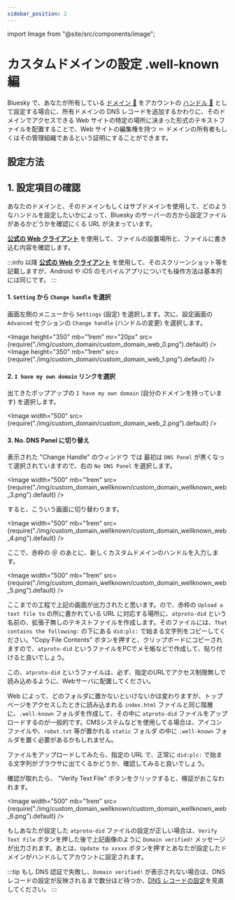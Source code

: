 ```yaml
---
sidebar_position: 2
---
```


import Image from "@site/src/components/image";

# カスタムドメインの設定 .well-known 編

Bluesky で、あなたが所有している [ドメイン 📖](/docs/extras/reference#ドメイン) をアカウントの [ハンドル 📖](/docs/extras/reference#ハンドル) として設定する場合に、所有ドメインの DNS レコードを追加するかわりに、そのドメインでアクセスできる Web サイトの特定の場所に決まった形式のテキストファイルを配置することで、Web サイトの編集権を持つ ＝ ドメインの所有者もしくはその管理組織であるという証明にすることができます。

## 設定方法

## 1. 設定項目の確認

あなたのドメインと、そのドメインもしくはサブドメインを使用して、どのようなハンドルを設定したいかによって、Bluesky のサーバーの方から設定ファイルがあるかどうかを確認にくる URL が決まっています。

**[公式の Web クライアント](https://bsky.app)** を使用して、ファイルの設置場所と、ファイルに書き込む内容を確認します。

:::info
以降 **[公式の Web クライアント](https://bsky.app)** を使用して、そのスクリーンショット等を記載しますが、Android や iOS のモバイルアプリについても操作方法は基本的には同じです。
:::

#### 1. `Setting` から `Change handle` を選択

画面左側のメニューから `Settings` (設定) を選択します。次に、設定画面の `Advanced` セクションの `Change handle` (ハンドルの変更) を選択します。

<Image height="350" mb="1rem" mr="20px" src={require("./img/custom_domain/custom_domain_web_0.png").default} />
<Image height="350" mb="1rem" src={require("./img/custom_domain/custom_domain_web_1.png").default} />

#### 2. `I have my own domain` リンクを選択

出てきたポップアップの `I have my own domain` (自分のドメインを持っています) を選択します。

<Image width="500" src={require("./img/custom_domain/custom_domain_web_2.png").default} />

#### 3. No. DNS Panel に切り替え

表示された "Change Handle" のウィンドウ では 最初は `DNS Panel` が黒くなって選択されていますので、右の `No DNS Panel` を選択します。

<Image width="500" mb="1rem" src={require("./img/custom_domain_wellknown/custom_domain_wellknown_web_3.png").default} />

すると、こういう画面に切り替わります。

<Image width="500" mb="1rem" src={require("./img/custom_domain_wellknown/custom_domain_wellknown_web_4.png").default} />

ここで、赤枠の ＠ のあとに、新しくカスタムドメインのハンドルを入力します。

<Image width="500" mb="1rem" src={require("./img/custom_domain_wellknown/custom_domain_wellknown_web_5.png").default} />

ここまでの工程で上記の画面が出力されたと思います。ので、赤枠の `Upload a text file to` の所に書かれている URL に対応する場所に、`atproto-did` という名前の、拡張子無しのテキストファイルを作成します。そのファイルには、`That contains the following:` の下にある `did:plc:` で始まる文字列をコピーしてください。"Copy File Contents" ボタンを押すと、クリップボードにコピーされますので、`atproto-did` というファイルをPCでメモ帳などで作成して、貼り付けると良いでしょう。

この、`atproto-did` というファイルは、必ず、指定のURLでアクセス制限無しで読み込めるように、Webサーバに配置してください。

Web によって、どのフォルダに置かないといけないかは変わりますが、トップページをアクセスしたときに読み込まれる `index.html` ファイルと同じ階層に、`.well-known` フォルダを作成して、その中に `atproto-did` ファイルをアップロードするのが一般的です。CMSシステムなどを使用してる場合は、アイコンファイルや、`robot.txt` 等が置かれる `static` フォルダ の中に `.well-known` フォルダを置く必要があるかもしれません。

ファイルをアップロードしてみたら、指定の URL で、正常に `did:plc:` で始まる文字列がブラウサに出てくるかどうか、確認してみると良いでしょう。

確認が取れたら、 "Verify Text File" ボタンをクリックすると、検証がおこなわれます。

<Image width="500" mb="1rem" src={require("./img/custom_domain_wellknown/custom_domain_wellknown_web_6.png").default} />

もしあなたが設定した `atproto-did` ファイルの設定が正しい場合は、`Verify Text File` ボタンを押した後で上記画像のように `Domain verified!` メッセージが出力されます。あとは、`Update to xxxxx` ボタンを押すとあなたが設定したドメインがハンドルしてアカウントに設定されます。

:::tip
もし DNS 認証で失敗し、`Domain verified!` が表示されない場合は、DNS レコードの設定が反映されるまで数分ほど待つか、[DNS レコードの設定](#3-dns-の設定)を見直してください。
:::

